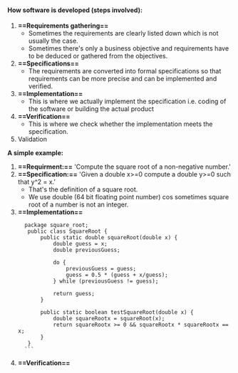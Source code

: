 #### How software is developed (steps involved):
1. **==Requirements gathering==**
	- Sometimes the requirements are clearly listed down which is not usually the case.
	- Sometimes there's only a business objective and requirements have to be deduced or gathered from the objectives.
2. **==Specifications==**
	- The requirements are converted into formal specifications so that requirements can be more precise and can be implemented and verified.
3. **==Implementation==**
	- This is where we actually implement the specification i.e. coding of the software or building the actual product
4. **==Verification==**
	- This is where we check whether the implementation meets the specification.
5. Validation

**A simple example:**
1. **==Requirment:==** 'Compute the square root of a non-negative number.'
2. **==Specification:==** 'Given a double x>=0 compute a double y>=0 such that y^2 = x.'
	- That's the definition of a square root.
	- We use double (64 bit floating point number) cos sometimes square root of a number is not an integer.
3. **==Implementation==**
	 ```HL:"3"
	   package square_root;
		public class SquareRoot {
			public static double squareRoot(double x) {
				double guess = x;
				double previousGuess;
				
				do {
					previousGuess = guess;
					guess = 0.5 * (guess + x/guess);
				} while (previousGuess != guess);
				
				return guess;
			}
			
			public static boolean testSquareRoot(double x) {
				double squareRootx = squareRoot(x);
				return squareRootx >= 0 && squareRootx * squareRootx == x;
			}
		}
	   ```
4. **==Verification==**